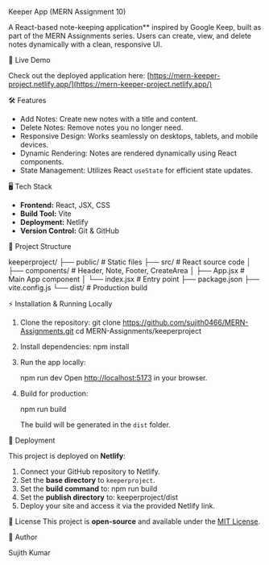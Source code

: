 Keeper App (MERN Assignment 10)

A React-based note-keeping application** inspired by Google Keep, built as part of the MERN Assignments series. Users can create, view, and delete notes dynamically with a clean, responsive UI.

🚀 Live Demo

Check out the deployed application here: [https://mern-keeper-project.netlify.app/](https://mern-keeper-project.netlify.app/)


🛠 Features

- Add Notes: Create new notes with a title and content.
- Delete Notes: Remove notes you no longer need.
- Responsive Design: Works seamlessly on desktops, tablets, and mobile devices.
- Dynamic Rendering: Notes are rendered dynamically using React components.
- State Management: Utilizes React `useState` for efficient state updates.


🖥 Tech Stack

- **Frontend:** React, JSX, CSS
- **Build Tool:** Vite
- **Deployment:** Netlify
- **Version Control:** Git & GitHub


📂 Project Structure

keeperproject/
├── public/          # Static files
├── src/             # React source code
│   ├── components/  # Header, Note, Footer, CreateArea
│   ├── App.jsx      # Main App component
│   └── index.jsx    # Entry point
├── package.json
├── vite.config.js
└── dist/            # Production build


⚡ Installation & Running Locally

1. Clone the repository:
   git clone https://github.com/sujith0466/MERN-Assignments.git
   cd MERN-Assignments/keeperproject

2. Install dependencies:
   npm install

3. Run the app locally:

   npm run dev
   Open [http://localhost:5173](http://localhost:5173) in your browser.

4. Build for production:

   npm run build

   The build will be generated in the `dist` folder.


📌 Deployment

This project is deployed on **Netlify**:

1. Connect your GitHub repository to Netlify.
2. Set the **base directory** to `keeperproject`.
3. Set the **build command** to:
    npm run build
4. Set the **publish directory** to:
   keeperproject/dist
6. Deploy your site and access it via the provided Netlify link.

📄 License
This project is **open-source** and available under the [MIT License](https://opensource.org/licenses/MIT).

👤 Author

Sujith Kumar
